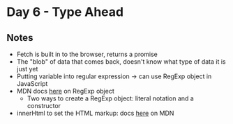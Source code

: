 # Day 6 - Type Ahead

## Notes

- Fetch is built in to the browser, returns a promise
- The "blob" of data that comes back, doesn't know what type of data it is just yet
- Putting variable into regular expression -> can use RegExp object in JavaScript
- MDN docs [here](https://developer.mozilla.org/en-US/docs/Web/JavaScript/Reference/Global_Objects/RegExp) on RegExp object
  - Two ways to create a RegExp object: literal notation and a constructor
- innerHtml to set the HTML markup: docs [here](https://developer.mozilla.org/en-US/docs/Web/API/Element/innerHTML) on MDN
